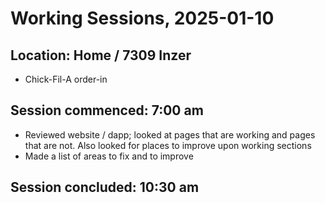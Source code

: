 # Working Sessions, 2025-01-10

## Location: Home / 7309 Inzer

* Chick-Fil-A order-in

## Session commenced: 7:00 am

* Reviewed website / dapp; looked at pages that are working and pages that are not. Also looked for places to improve upon working sections
* Made a list of areas to fix and to improve

## Session concluded: 10:30 am
